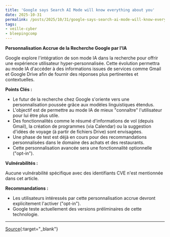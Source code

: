 ```yaml
---
title: 'Google says Search AI Mode will know everything about you'
date: 2025-10-31
permalink: /posts/2025/10/31/google-says-search-ai-mode-will-know-everything-about-you/
tags:
- veille-cyber
- bleepingcomp
---
```

**Personnalisation Accrue de la Recherche Google par l'IA**

Google explore l'intégration de son mode IA dans la recherche pour offrir une expérience utilisateur hyper-personnalisée. Cette évolution permettra au mode IA d'accéder à des informations issues de services comme Gmail et Google Drive afin de fournir des réponses plus pertinentes et contextuelles.

**Points Clés :**

*   Le futur de la recherche chez Google s'oriente vers une personnalisation poussée grâce aux modèles linguistiques étendus.
*   L'objectif est de permettre au mode IA de mieux "connaître" l'utilisateur pour lui être plus utile.
*   Des fonctionnalités comme le résumé d'informations de vol (depuis Gmail), la création de programmes (via Calendar) ou la suggestion d'idées de voyage (à partir de fichiers Drive) sont envisagées.
*   Une phase de test est déjà en cours pour des recommandations personnalisées dans le domaine des achats et des restaurants.
*   Cette personnalisation avancée sera une fonctionnalité optionnelle ("opt-in").

**Vulnérabilités :**

Aucune vulnérabilité spécifique avec des identifiants CVE n'est mentionnée dans cet article.

**Recommandations :**

*   Les utilisateurs intéressés par cette personnalisation accrue devront explicitement l'activer ("opt-in").
*   Google teste actuellement des versions préliminaires de cette technologie.

---
[Source](https://www.bleepingcomputer.com/news/google/google-says-search-ai-mode-will-know-everything-about-you/){:target="_blank"}
